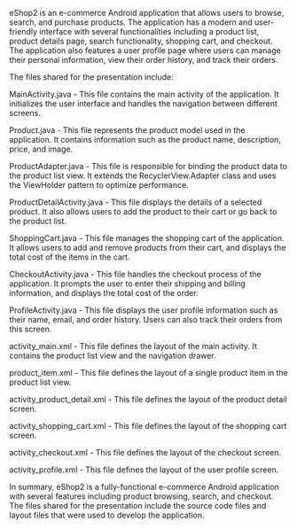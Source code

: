 

eShop2 is an e-commerce Android application that allows users to browse, search, and purchase products. The application has a modern and user-friendly interface with several functionalities including a product list, product details page, search functionality, shopping cart, and checkout. The application also features a user profile page where users can manage their personal information, view their order history, and track their orders.

The files shared for the presentation include:

MainActivity.java - This file contains the main activity of the application. It initializes the user interface and handles the navigation between different screens.

Product.java - This file represents the product model used in the application. It contains information such as the product name, description, price, and image.

ProductAdapter.java - This file is responsible for binding the product data to the product list view. It extends the RecyclerView.Adapter class and uses the ViewHolder pattern to optimize performance.

ProductDetailActivity.java - This file displays the details of a selected product. It also allows users to add the product to their cart or go back to the product list.

ShoppingCart.java - This file manages the shopping cart of the application. It allows users to add and remove products from their cart, and displays the total cost of the items in the cart.

CheckoutActivity.java - This file handles the checkout process of the application. It prompts the user to enter their shipping and billing information, and displays the total cost of the order.

ProfileActivity.java - This file displays the user profile information such as their name, email, and order history. Users can also track their orders from this screen.

activity_main.xml - This file defines the layout of the main activity. It contains the product list view and the navigation drawer.

product_item.xml - This file defines the layout of a single product item in the product list view.

activity_product_detail.xml - This file defines the layout of the product detail screen.

activity_shopping_cart.xml - This file defines the layout of the shopping cart screen.

activity_checkout.xml - This file defines the layout of the checkout screen.

activity_profile.xml - This file defines the layout of the user profile screen.

In summary, eShop2 is a fully-functional e-commerce Android application with several features including product browsing, search, and checkout. The files shared for the presentation include the source code files and layout files that were used to develop the application.
